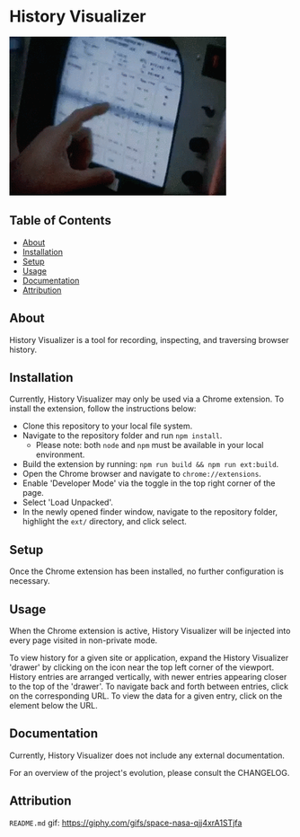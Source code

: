 # History Visualizer

![History Visualizer](https://raw.githubusercontent.com/jrmykolyn/history-visualizer/master/history-visualizer.gif)

## Table of Contents
- [About](#about)
- [Installation](#installation)
- [Setup](#setup)
- [Usage](#usage)
- [Documentation](#documentation)
- [Attribution](#attribution)

## About
History Visualizer is a tool for recording, inspecting, and traversing browser history.

## Installation
Currently, History Visualizer may only be used via a Chrome extension. To install the extension, follow the instructions below:

- Clone this repository to your local file system.
- Navigate to the repository folder and run `npm install`.
  - Please note: both `node` and `npm` must be available in your local environment.
- Build the extension by running: `npm run build && npm run ext:build`.
- Open the Chrome browser and navigate to `chrome://extensions`.
- Enable 'Developer Mode' via the toggle in the top right corner of the page.
- Select 'Load Unpacked'.
- In the newly opened finder window, navigate to the repository folder, highlight the `ext/` directory, and click select.

## Setup
Once the Chrome extension has been installed, no further configuration is necessary.

## Usage
When the Chrome extension is active, History Visualizer will be injected into every page visited in non-private mode.

To view history for a given site or application, expand the History Visualizer 'drawer' by clicking on the icon near the top left corner of the viewport. History entries are arranged vertically, with newer entries appearing closer to the top of the 'drawer'. To navigate back and forth between entries, click on the corresponding URL. To view the data for a given entry, click on the element below the URL.

## Documentation
Currently, History Visualizer does not include any external documentation.

For an overview of the project's evolution, please consult the CHANGELOG.

## Attribution
`README.md` gif: https://giphy.com/gifs/space-nasa-qjj4xrA1STjfa

